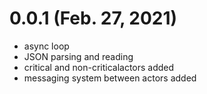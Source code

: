 # 0.0.1 (Feb. 27, 2021)
* async loop
* JSON parsing and reading
* critical and non-criticalactors added
* messaging system between actors added
